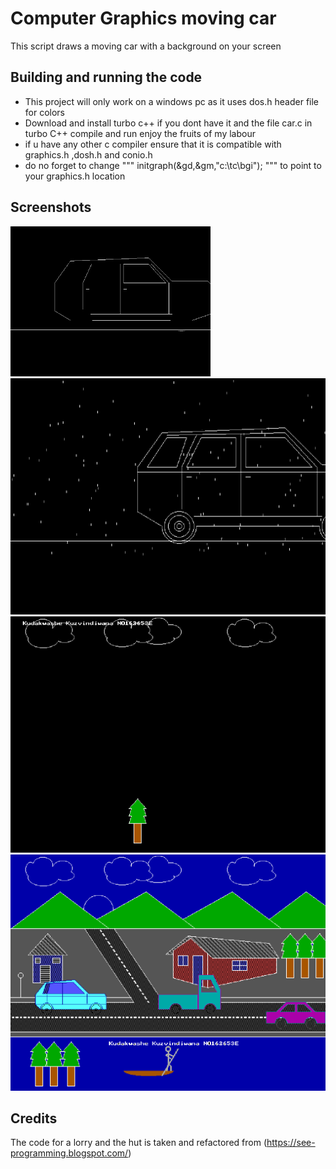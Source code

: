 # Computer Graphics moving car

This script draws a moving car with  a background on your screen 

## Building and running the code


- This project will only work on a windows pc as it uses dos.h header file for colors
- Download and install turbo c++ if you dont have it and  the file car.c in turbo C++ compile and run enjoy the fruits of my labour
- if u have any other c compiler ensure that it is compatible with graphics.h ,dosh.h and conio.h
- do no forget to change """ initgraph(&gd,&gm,"c:\\tc\\bgi"); """ to point to your graphics.h location 

## Screenshots

<img height='240px' src="screenshots/car.png"> 
<img src="screenshots/car1.png">
<img src="screenshots/treeandclouds.png">
<img src="screenshots/finalitem.png">



## Credits

The code for a lorry and the hut is taken and refactored from (https://see-programming.blogspot.com/)

